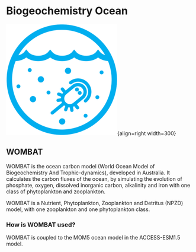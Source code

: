 # Biogeochemistry Ocean

![BGC Ocean Component Logo](../assets/component-logos/ACCESS-icon-BGC-OCEAN-300x300.png){align=right width=300}

## WOMBAT
WOMBAT is the ocean carbon model (World Ocean Model of Biogeochemistry And Trophic-dynamics), developed in Australia. It calculates the carbon fluxes of the ocean, by simulating the evolution of phosphate, oxygen, dissolved inorganic carbon, alkalinity and iron with one class of phytoplankton and zooplankton.

WOMBAT is a Nutrient, Phytoplankton, Zooplankton and Detritus (NPZD) model, with one zooplankton and one phytoplankton class.

### How is WOMBAT used?

WOMBAT is coupled to the MOM5 ocean model in the ACCESS-ESM1.5 model.